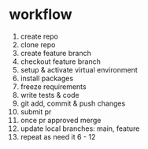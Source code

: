# workflow

1. create repo
2. clone repo
3. create feature branch
4. checkout feature branch
5. setup & activate virtual environment
6. install packages
7. freeze requirements
8. write tests & code
9. git add, commit & push changes
10. submit pr
11. once pr approved merge
12. update local branches: main, feature
13. repeat as need it 6 - 12
